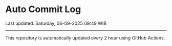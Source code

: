 # Auto Commit Log

Last updated: Saturday, 06-09-2025 09:49 WIB

---

This repository is automatically updated every 2 hour using GitHub Actions.
